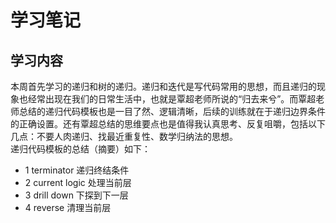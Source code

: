 # 学习笔记
## 学习内容  
本周首先学习的递归和树的递归。递归和迭代是写代码常用的思想，而且递归的现象也经常出现在我们的日常生活中，也就是覃超老师所说的“归去来兮”。而覃超老师总结的递归代码模板也是一目了然、逻辑清晰，后续的训练就在于递归边界条件的正确设置。还有覃超总结的思维要点也是值得我认真思考、反复咀嚼，包括以下几点：不要人肉递归、找最近重复性、数学归纳法的思想。  
递归代码模板的总结（摘要）如下：
* 1 terminator 递归终结条件
* 2 current logic 处理当前层
* 3 drill down 下探到下一层
* 4 reverse 清理当前层  
